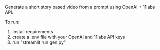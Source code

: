 Generate a short story based video from a prompt using OpenAI + 11labs API. 

To run:
1) Install requirements
2) create a .env file with your OpenAI and 11labs API keys
3) run "streamlit run gen.py"
